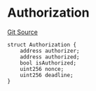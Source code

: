 # Authorization
[Git Source](https://github.com/Level-Money/contracts/blob/8e1575e7e26fdc58ac15be6578d36ba7aa02390c/src/v2/interfaces/morpho/IMorpho.sol)


```solidity
struct Authorization {
    address authorizer;
    address authorized;
    bool isAuthorized;
    uint256 nonce;
    uint256 deadline;
}
```

